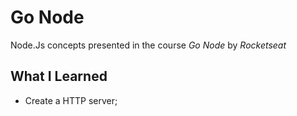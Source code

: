 # Go Node
Node.Js concepts presented in the course *Go Node* by *Rocketseat*

## What I Learned
- Create a HTTP server;